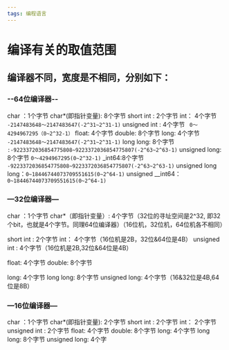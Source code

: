 ```yaml
---
tags: 编程语言
---
```

#  编译有关的取值范围
## 编译器不同，宽度是不相同，分别如下：
### --64位编译器--
char ：1个字节
char*(即指针变量): 8个字节
short int : 2个字节
int： 4个字节 `-2147483648～2147483647(-2^31~2^31-1)`
unsigned int : 4个字节 ` 0～4294967295（0~2^32-1）`
float: 4个字节
double: 8个字节
long: 4个字节 `-2147483648～2147483647(-2^31~2^31-1)`
long long: 8个字节 `:-9223372036854775808~9223372036854775807(-2^63~2^63-1)`
unsigned long: 8个字节 `0～4294967295(0~2^32-1)`
_int64:8个字节 `-9223372036854775808~9223372036854775807(-2^63~2^63-1)`
unsigned long long：`0~18446744073709551615(0~2^64-1)`
unsigned __int64：`0~18446744073709551615(0~2^64-1)`
### —32位编译器—
char ：1个字节
char*（即指针变量）: 4个字节（32位的寻址空间是2^32, 即32个bit，也就是4个字节。同理64位编译器）（16位机，32位机，64位机各不相同）

short int : 2个字节
int： 4个字节（16位机是2B，32位&64位是4B）
unsigned int : 4个字节（16位机是2B,32位&64位是4B）

float: 4个字节
double: 8个字节

long: 4个字节
long long: 8个字节
unsigned long: 4个字节（16&32位是4B,64位是8B）
### —16位编译器—
char ：1个字节
char*(即指针变量): 2个字节
short int : 2个字节
int： 2个字节
unsigned int : 2个字节
float: 4个字节
double: 8个字节
long: 4个字节
long long: 8个字节
unsigned long: 4个字



